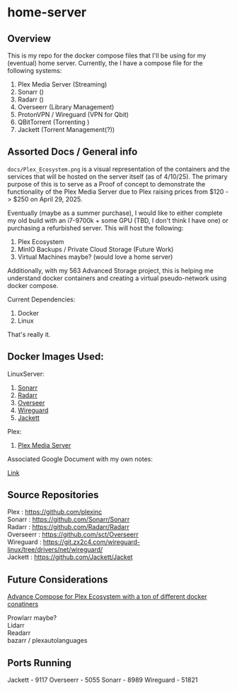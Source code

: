 # home-server

## Overview

This is my repo for the docker compose files that I'll be using for my (eventual) home server.  Currently, the I have a compose file for the following systems:

1. Plex Media Server (Streaming)
2. Sonarr ()
3. Radarr ()
4. Overseerr (Library Management)
5. ProtonVPN / Wireguard (VPN for Qbit)
6. QBitTorrent (Torrenting )
7. Jackett (Torrent Management(?))

## Assorted Docs / General info

`docs/Plex_Ecosystem.png` is a visual representation of the containers and the services that will be hosted on the server itself (as of 4/10/25).  The primary purpose of this is to serve as a Proof of concept to demonstrate the functionality of the Plex Media Server due to Plex raising prices from $120 -> $250 on April 29, 2025. 

Eventually (maybe as a summer purchase), I would like to either complete my old build with an i7-9700k + some GPU (TBD, I don't think I have one) or purchasing a refurbished server.  This will host the following:

1. Plex Ecosystem
2. MinIO Backups / Private Cloud Storage (Future Work)
3. Virtual Machines maybe? (would love a home server)

Additionally, with my 563 Advanced Storage project, this is helping me understand docker containers and creating a virtual pseudo-network using docker compose.

Current Dependencies:
1. Docker
2. Linux

That's really it.

## Docker Images Used:

LinuxServer:
1. [Sonarr](https://github.com/linuxserver/docker-sonarr) 
2. [Radarr](https://github.com/linuxserver/docker-radarr)
3. [Overseer](https://github.com/linuxserver/docker-overseerr)
4. [Wireguard](https://github.com/linuxserver/docker-wireguard)
5. [Jackett](https://github.com/linuxserver/docker-jackett)

Plex:
1. [Plex Media Server](https://github.com/plexinc/pms-docker)

Associated Google Document with my own notes:

[Link](https://docs.google.com/document/d/1SXw9gEipB1gRrkGNr0kDaX_1O__-X_9h706fRw8hDTM/edit?tab=t.0)

## Source Repositories

Plex : https://github.com/plexinc \
Sonarr : https://github.com/Sonarr/Sonarr \
Radarr : https://github.com/Radarr/Radarr \
Overseerr : https://github.com/sct/Overseerr \
Wireguard : https://git.zx2c4.com/wireguard-linux/tree/drivers/net/wireguard/ \
Jackett : https://github.com/Jackett/Jacket

## Future Considerations

[Advance Compose for Plex Ecosystem with a ton of different docker conatiners](https://github.com/DonMcD/ultimate-plex-stack/blob/main/advanced-compose.yml) 

Prowlarr maybe? \
Lidarr \
Readarr \
bazarr / plexautolanguages 

## Ports Running

Jackett - 9117
Overseerr - 5055
Sonarr - 8989
Wireguard - 51821